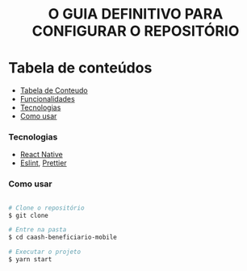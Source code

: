 <div align="center">

</div>

<h1 align="center">O GUIA DEFINITIVO PARA CONFIGURAR O REPOSITÓRIO</h1>

Tabela de conteúdos
=================
<!--ts-->
   * [Tabela de Conteudo](#tabela-de-conteudo)
   * [Funcionalidades](#Funcionalidades)
   * [Tecnologias](#Tecnologias)
   * [Como usar](#como-usar)
<!--te-->

### Tecnologias
- [React Native](https://pt-br.reactjs.org/)
- [Eslint](https://eslint.org/), [Prettier](https://prettier.io/)

### Como usar
````bash

# Clone o repositório
$ git clone 

# Entre na pasta
$ cd caash-beneficiario-mobile

# Executar o projeto
$ yarn start

````
